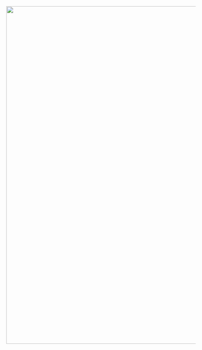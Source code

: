 <img  src="https://github.com/kenantasdemir/kotlinwidgetsstudy/blob/master/app/src/main/assets/vid.gif" width="1500" height="900"/>
